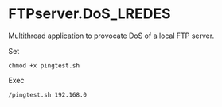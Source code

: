 # FTPserver.DoS_LREDES
Multithread application to provocate DoS of a local FTP server.

Set
```
chmod +x pingtest.sh
```

Exec
````
/pingtest.sh 192.168.0
````
